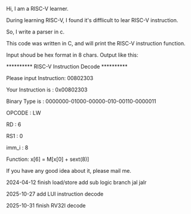 Hi, I am a RISC-V learner.

During learning RISC-V, I found it's difflicult to lear RISC-V instruction.

So, I write a parser in c.

This code was written in C, and will print the RISC-V instruction function.

Input shoud be hex format in 8 chars.
Output like this:

********** RISC-V Instruction Decode **********

 Please input Instruction: 00802303

 Your Instruction is : 0x00802303

 Binary Type is      : 0000000-01000-00000-010-00110-0000011
 
 OPCODE : LW
 
 RD    : 6
 
 RS1   : 0
 
 imm_i : 8
 
 Function: x[6] = M[x[0] + sext(8)]

If you have any good idea about it, please mail me.

2024-04-12
finish load/store add sub logic branch jal jalr

2025-10-27
add LUI instruction decode

2025-10-31
finish RV32I decode
